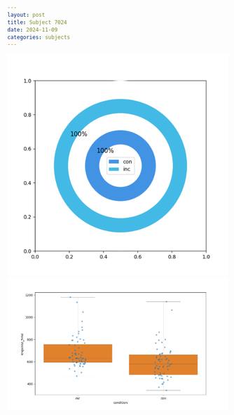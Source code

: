 ```yaml
---
layout: post
title: Subject 7024
date: 2024-11-09
categories: subjects
---
```


![](data/7024/run-4/7024_accuracy_by_condition.png)
![](data/7024/run-4/7024_rt.png)
